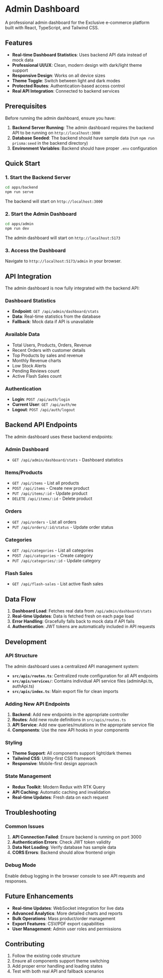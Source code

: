 # Admin Dashboard

A professional admin dashboard for the Exclusive e-commerce platform built with React, TypeScript, and Tailwind CSS.

## Features

- **Real-time Dashboard Statistics**: Uses backend API data instead of mock data
- **Professional UI/UX**: Clean, modern design with dark/light theme support
- **Responsive Design**: Works on all device sizes
- **Theme Toggle**: Switch between light and dark modes
- **Protected Routes**: Authentication-based access control
- **Real API Integration**: Connected to backend services

## Prerequisites

Before running the admin dashboard, ensure you have:

1. **Backend Server Running**: The admin dashboard requires the backend API to be running on `http://localhost:3000`
2. **Database Seeded**: The backend should have sample data (run `npm run prisma:seed` in the backend directory)
3. **Environment Variables**: Backend should have proper `.env` configuration

## Quick Start

### 1. Start the Backend Server

```bash
cd apps/backend
npm run serve
```

The backend will start on `http://localhost:3000`

### 2. Start the Admin Dashboard

```bash
cd apps/admin
npm run dev
```

The admin dashboard will start on `http://localhost:5173`

### 3. Access the Dashboard

Navigate to `http://localhost:5173/admin` in your browser.

## API Integration

The admin dashboard is now fully integrated with the backend API:

### Dashboard Statistics
- **Endpoint**: `GET /api/admin/dashboard/stats`
- **Data**: Real-time statistics from the database
- **Fallback**: Mock data if API is unavailable

### Available Data
- Total Users, Products, Orders, Revenue
- Recent Orders with customer details
- Top Products by sales and revenue
- Monthly Revenue charts
- Low Stock Alerts
- Pending Reviews count
- Active Flash Sales count

### Authentication
- **Login**: `POST /api/auth/login`
- **Current User**: `GET /api/auth/me`
- **Logout**: `POST /api/auth/logout`

## Backend API Endpoints

The admin dashboard uses these backend endpoints:

### Admin Dashboard
- `GET /api/admin/dashboard/stats` - Dashboard statistics

### Items/Products
- `GET /api/items` - List all products
- `POST /api/items` - Create new product
- `PUT /api/items/:id` - Update product
- `DELETE /api/items/:id` - Delete product

### Orders
- `GET /api/orders` - List all orders
- `PUT /api/orders/:id/status` - Update order status

### Categories
- `GET /api/categories` - List all categories
- `POST /api/categories` - Create category
- `PUT /api/categories/:id` - Update category

### Flash Sales
- `GET /api/flash-sales` - List active flash sales

## Data Flow

1. **Dashboard Load**: Fetches real data from `/api/admin/dashboard/stats`
2. **Real-time Updates**: Data is fetched fresh on each page load
3. **Error Handling**: Gracefully falls back to mock data if API fails
4. **Authentication**: JWT tokens are automatically included in API requests

## Development

### API Structure

The admin dashboard uses a centralized API management system:

- **`src/apis/routes.ts`**: Centralized route configuration for all API endpoints
- **`src/apis/services/`**: Contains individual API service files (adminApi.ts, authApi.ts)
- **`src/apis/index.ts`**: Main export file for clean imports

### Adding New API Endpoints

1. **Backend**: Add new endpoints in the appropriate controller
2. **Routes**: Add new route definitions in `src/apis/routes.ts`
3. **API Service**: Add new queries/mutations in the appropriate service file
4. **Components**: Use the new API hooks in your components

### Styling

- **Theme Support**: All components support light/dark themes
- **Tailwind CSS**: Utility-first CSS framework
- **Responsive**: Mobile-first design approach

### State Management

- **Redux Toolkit**: Modern Redux with RTK Query
- **API Caching**: Automatic caching and invalidation
- **Real-time Updates**: Fresh data on each request

## Troubleshooting

### Common Issues

1. **API Connection Failed**: Ensure backend is running on port 3000
2. **Authentication Errors**: Check JWT token validity
3. **Data Not Loading**: Verify database has sample data
4. **CORS Errors**: Backend should allow frontend origin

### Debug Mode

Enable debug logging in the browser console to see API requests and responses.

## Future Enhancements

- **Real-time Updates**: WebSocket integration for live data
- **Advanced Analytics**: More detailed charts and reports
- **Bulk Operations**: Mass product/order management
- **Export Features**: CSV/PDF export capabilities
- **User Management**: Admin user roles and permissions

## Contributing

1. Follow the existing code structure
2. Ensure all components support theme switching
3. Add proper error handling and loading states
4. Test with both real API and fallback scenarios
